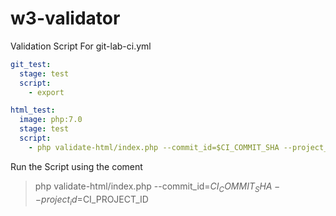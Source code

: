 # w3-validator
Validation Script For git-lab-ci.yml
```yaml
git_test:
  stage: test
  script:
    - export

html_test:
  image: php:7.0
  stage: test
  script:
    - php validate-html/index.php --commit_id=$CI_COMMIT_SHA --project_id=$CI_PROJECT_ID
```

Run the Script using the coment 
> php validate-html/index.php --commit_id=$CI_COMMIT_SHA --project_id=$CI_PROJECT_ID
